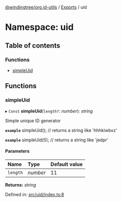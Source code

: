 [@windingtree/org.id-utils](../docs/modules.md) / [Exports](../modules.md) / uid

# Namespace: uid

## Table of contents

### Functions

- [simpleUid](uid.md#simpleuid)

## Functions

### simpleUid

▸ `Const` **simpleUid**(`length?`: *number*): *string*

Simple unique ID generator

**`example`**
simpleUid(); // returns a string like 'hhhkiwbxz'

**`example`**
simpleUid(5); // returns a string like 'jedpr'

#### Parameters

| Name | Type | Default value |
| :------ | :------ | :------ |
| `length` | *number* | 11 |

**Returns:** *string*

Defined in: [src/uid/index.ts:8](https://github.com/windingtree/org.id-sdk/blob/07aa4fa/packages/shared/src/uid/index.ts#L8)
